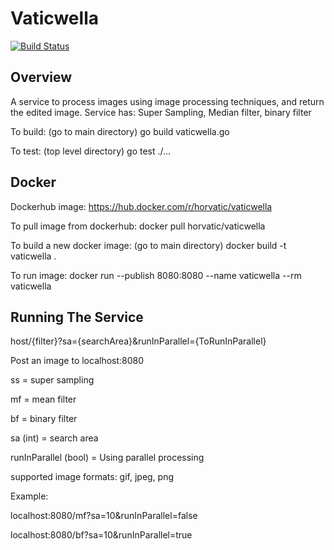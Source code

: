 # Vaticwella
[![Build Status](https://travis-ci.org/horvatic/vaticwella.svg?branch=master)](https://travis-ci.org/horvatic/vaticwella) 


## Overview
A service to process images using image processing techniques, and return the edited image.
Service has: 
	Super Sampling,	Median filter, binary filter

To build: (go to main directory) go build vaticwella.go

To test: (top level directory) go test ./...

## Docker
Dockerhub image:
https://hub.docker.com/r/horvatic/vaticwella

To pull image from dockerhub:
docker pull horvatic/vaticwella

To build a new docker image:
(go to main directory) docker build -t vaticwella .

To run image:
docker run --publish 8080:8080 --name vaticwella --rm vaticwella

## Running The Service

host/{filter}?sa={searchArea}&runInParallel={ToRunInParallel}

Post an image to localhost:8080

ss = super sampling

mf = mean filter

bf = binary filter

sa (int) = search area

runInParallel (bool) = Using parallel processing

supported image formats: gif, jpeg, png

Example: 

localhost:8080/mf?sa=10&runInParallel=false

localhost:8080/bf?sa=10&runInParallel=true

